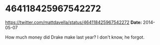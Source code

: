 # 464118425967542272
https://twitter.com/mattdavella/status/464118425967542272
**Date:** 2014-05-07

How much money did Drake make last year? I don't know, he forgot.

